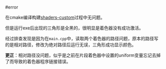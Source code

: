 #error

在cmake编译构建[shaders-custom](../../Graphics/LearnOpenGL/src/03-hello-shaders/examples/shaders-custom/)过程中无问题。

但是运行exe后出现的三角形是全黑的，很明显是着色器没有成功激活。

经过排查发现是因为在`main.cpp`中，读取两个着色器的路径问题，原本的路径写的是相对路径，修改为绝对路径后运行无误，三角形成功显示颜色。

**更正**：相对路径没问题，似乎是之前在片段着色器中设置的uniform变量忘记去掉了而导致的着色器程序链接错误。

